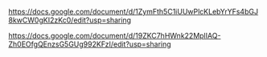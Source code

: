 https://docs.google.com/document/d/1ZymFth5C1iUUwPlcKLebYrYFs4bGJ8kwCW0gKI2zKc0/edit?usp=sharing

https://docs.google.com/document/d/19ZKC7hHWnk22MplIAQ-Zh0EOfgQEnzsG5GUg992KFzI/edit?usp=sharing
